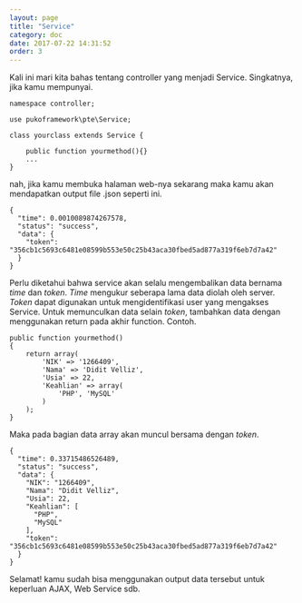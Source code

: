 ```yaml
---
layout: page
title: "Service"
category: doc
date: 2017-07-22 14:31:52
order: 3
---
```




Kali ini mari kita bahas tentang controller yang menjadi Service.
Singkatnya, jika kamu mempunyai.

```
namespace controller;

use pukoframework\pte\Service;

class yourclass extends Service {
    
    public function yourmethod(){}
    ...
}
```

nah, jika kamu membuka halaman web-nya sekarang maka kamu akan mendapatkan output file .json seperti ini.

```
{
  "time": 0.0010089874267578,
  "status": "success",
  "data": {
    "token": "356cb1c5693c6481e08599b553e50c25b43aca30fbed5ad877a319f6eb7d7a42"
  }
}
```

Perlu diketahui bahwa service akan selalu mengembalikan data bernama *time* dan *token*.
*Time* mengukur seberapa lama data diolah oleh server.
*Token* dapat digunakan untuk mengidentifikasi user yang mengakses Service.
Untuk memunculkan data selain *token*, tambahkan data dengan menggunakan return pada akhir function. 
Contoh.

```
public function yourmethod()
{
    return array(
        'NIK' => '1266409',
        'Nama' => 'Didit Velliz',
        'Usia' => 22,
        'Keahlian' => array(
            'PHP', 'MySQL'
        )
    );
}
```

Maka pada bagian data array akan muncul bersama dengan *token*.

```
{
  "time": 0.33715486526489,
  "status": "success",
  "data": {
    "NIK": "1266409",
    "Nama": "Didit Velliz",
    "Usia": 22,
    "Keahlian": [
      "PHP",
      "MySQL"
    ],
    "token": "356cb1c5693c6481e08599b553e50c25b43aca30fbed5ad877a319f6eb7d7a42"
  }
}
```

Selamat! kamu sudah bisa menggunakan output data tersebut untuk keperluan AJAX, Web Service sdb.